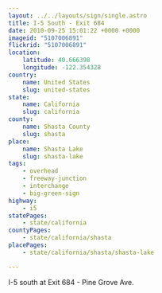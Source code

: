```yaml
---
layout: ../../layouts/sign/single.astro
title: I-5 South - Exit 684
date: 2010-09-25 15:01:22 +0000 +0000
imageid: "5107006891"
flickrid: "5107006891"
location:
    latitude: 40.666398
    longitude: -122.354328
country:
    name: United States
    slug: united-states
state:
    name: California
    slug: california
county:
    name: Shasta County
    slug: shasta
place:
    name: Shasta Lake
    slug: shasta-lake
tags:
    - overhead
    - freeway-junction
    - interchange
    - big-green-sign
highway:
    - i5
statePages:
    - state/california
countyPages:
    - state/california/shasta
placePages:
    - state/california/shasta/shasta-lake

---
```

I-5 south at Exit 684 - Pine Grove Ave.